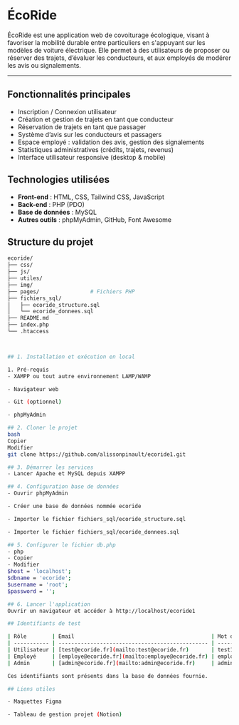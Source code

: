 # ÉcoRide

ÉcoRide est une application web de covoiturage écologique, visant à favoriser la mobilité durable entre particuliers en s'appuyant sur les modèles de voiture électrique. Elle permet à des utilisateurs de proposer ou réserver des trajets, d’évaluer les conducteurs, et aux employés de modérer les avis ou signalements.

---

## Fonctionnalités principales

- Inscription / Connexion utilisateur
- Création et gestion de trajets en tant que conducteur
- Réservation de trajets en tant que passager
- Système d’avis sur les conducteurs et passagers
- Espace employé : validation des avis, gestion des signalements
- Statistiques administratives (crédits, trajets, revenus)
- Interface utilisateur responsive (desktop & mobile)


## Technologies utilisées

- **Front-end** : HTML, CSS, Tailwind CSS, JavaScript
- **Back-end** : PHP (PDO)
- **Base de données** : MySQL
- **Autres outils** : phpMyAdmin, GitHub, Font Awesome


## Structure du projet

```bash
ecoride/
├── css/
├── js/
├── utiles/
├── img/
├── pages/                # Fichiers PHP
├── fichiers_sql/
│   ├── ecoride_structure.sql
│   └── ecoride_donnees.sql
├── README.md
├── index.php
└── .htaccess



## 1. Installation et exécution en local

1. Pré-requis
- XAMPP ou tout autre environnement LAMP/WAMP

- Navigateur web

- Git (optionnel)

- phpMyAdmin

## 2. Cloner le projet
bash
Copier
Modifier
git clone https://github.com/alissonpinault/ecoride1.git

## 3. Démarrer les services
- Lancer Apache et MySQL depuis XAMPP

## 4. Configuration base de données
- Ouvrir phpMyAdmin

- Créer une base de données nommée ecoride

- Importer le fichier fichiers_sql/ecoride_structure.sql

- Importer le fichier fichiers_sql/ecoride_donnees.sql

## 5. Configurer le fichier db.php
- php
- Copier
- Modifier
$host = 'localhost';
$dbname = 'ecoride';
$username = 'root';
$password = '';

## 6. Lancer l'application
Ouvrir un navigateur et accéder à http://localhost/ecoride1

## Identifiants de test

| Rôle        | Email                                           | Mot de passe |
| ----------- | ----------------------------------------------- | ------------ |
| Utilisateur | [test@ecoride.fr](mailto:test@ecoride.fr)       | test123      |
| Employé     | [employe@ecoride.fr](mailto:employe@ecoride.fr) | employe123   |
| Admin       | [admin@ecoride.fr](mailto:admin@ecoride.fr)     | admin123     |

Ces identifiants sont présents dans la base de données fournie.

## Liens utiles

- Maquettes Figma

- Tableau de gestion projet (Notion)


